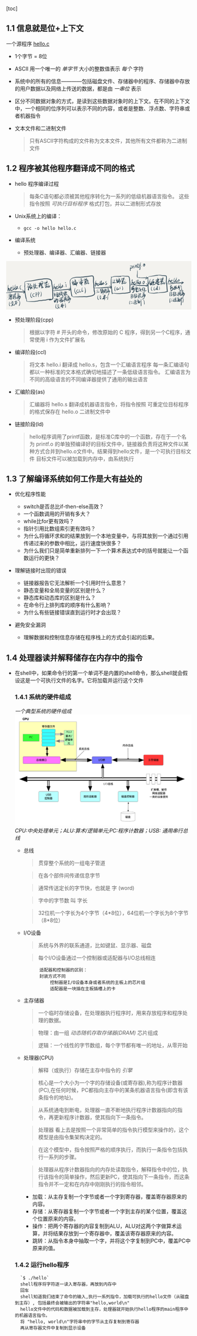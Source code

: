 [toc]

## 1.1 信息就是位+上下文

一个源程序 [hello.c](../../code/intro/hello.c)

- 1个字节 = 8位

- ASCII 用一个唯一的 *单字节* 大小的整数值表示 *每个* 字符
- 系统中的所有的信息————包括磁盘文件、存储器中的程序、存储器中存放的用户数据以及网络上传送的数据，都是由 *一串位* 表示
- 区分不同数据对象的方式，是读到这些数据对象时的上下文。在不同的上下文中，一个相同的位序列可以表示不同的内容，或者是整数、浮点数、字符串或者机器指令
- 文本文件和二进制文件
    > 只有ASCII字符构成的文件称为文本文件，其他所有文件都称为二进制文件

## 1.2 程序被其他程序翻译成不同的格式

- hello 程序编译过程
    > 每条C语句都必须被其他程序转化为一系列的低级机器语言指令。
    > 这些指令按照 *可执行目标程序* 格式打包，并以二进制形式存放

- Unix系统上的编译：
    - `gcc -o hello hello.c`
- 编译系统
    - 预处理器、编译器、汇编器、链接器

![](../../img/chapter-01/编译系统.png)

- 预处理阶段(cpp)
    > 根据以字符 # 开头的命令，修改原始的 C 程序，得到另一个C程序，通常使用 i 作为文件扩展名

- 编译阶段(ccl)
    > 将文本 hello.i 翻译成 hello.s，包含一个汇编语言程序
    > 每一条汇编语句都以一种标准的文本格式确切地描述了一条低级语言指令。
    > 汇编语言为不同的高级语言的不同编译器提供了通用的输出语言

- 汇编阶段(as)
    > 汇编器将 hello.s 翻译成机器语言指令，将指令按照 可重定位目标程序 的格式保存在 hello.o 二进制文件中
- 链接阶段(ld)
    > hello程序调用了printf函数，是标准C库中的一个函数，存在于一个名为 printf.o 的单独预编译好的目标文件中，链接器负责将这种文件以某种方式合并到hello.o文件中。结果得到hello文件，是一个可执行目标文件
    > 目标文件可以被加载到内存中，由系统执行

## 1.3 了解编译系统如何工作是大有益处的
- 优化程序性能
    - switch是否总比if-then-else高效？
    - 一个函数调用的开销有多大？
    - while比for更有效吗？
    - 指针引用比数组索引更有效吗？
    - 为什么将循环求和的结果放到一个本地变量中，与将其放到一个通过引用传递过来的参数中相比，运行速度快很多？
    - 为什么我们只是简单重新排列一下一个算术表达式中的括号就能让一个函数运行的更快？
    
- 理解链接时出现的错误
    - 链接器报告它无法解析一个引用时什么意思？
    - 静态变量和全局变量的区别是什么？
    - 静态库和动态库的区别是什么？
    - 在命令行上排列库的顺序有什么影响？
    - 为什么有些链接错误直到运行时才会出现？
- 避免安全漏洞
    - 理解数据和控制信息存储在程序栈上的方式会引起的后果。

## 1.4 处理器读并解释储存在内存中的指令
- 在shell中，如果命令行的第一个单词不是内置的shell命令，那么shell就会假设这是一个可执行文件的名字。它将加载并运行这个文件

    ### 1.4.1 系统的硬件组成
    *一个典型系统的硬件组成*
    ![一个典型系统的硬件组成](../../img/chapter-01/典型系统的硬件组成.png)
    _CPU:中央处理单元；ALU:算术/逻辑单元;PC:程序计数器；USB: 通用串行总线_
    - 总线
        > 贯穿整个系统的一组电子管道
        
        > 在各个部件间传递信息字节

        > 通常传送定长的字节快，也就是 字 (word)
        
        > 字中的字节数 叫 字长
        
        > 32位机一个字长为4个字节（4\*8位），64位机一个字长为8个字节（8\*8位）
    - I/O设备
        > 系统与外界的联系通道，比如键鼠、显示器、磁盘

        > 每个I/O设备通过一个控制器或适配器与I/O总线相连
                
                适配器和控制器的区别：
                封装方式不同
                    控制器是I/O设备本身或者系统的主板上的芯片组
                    适配器是一块插在主板插槽上的卡
    - 主存储器
        > 一个临时存储设备，在处理器执行程序时，用来存放程序和程序处理的数据。

        > 物理：由一组 *动态随机存取存储器(DRAM)* 芯片组成

        > 逻辑：一个线性的字节数组，每个字节都有唯一的地址，从零开始
    - 处理器(CPU)
        > 解释（或执行）存储在主存中指令的 *引擎*

        > 核心是一个大小为一个字的存储设备(或寄存器),称为程序计数器(PC),在任何时候，PC都指向主存中的某条机器语言指令(即含有该条指令的地址)。
        
        > 从系统通电到断电，处理器一直不断地执行程序计数器指向的指令，再更新程序计数器，使其指向下一条指令。

        > 处理器 看上去是按照一个非常简单的指令执行模型来操作的，这个模型是由指令集架构决定的。

        > 在这个模型中，指令按照严格的顺序执行，而执行一条指令包括执行一系列的步骤。

        > 处理器从程序计数器指向的内存处读取指令，解释指令中的位，执行该指令的简单操作，然后更新PC，使其指向下一条指令，而这条指令并不一定和在内存中刚刚执行的指令相邻。
               
        - 加载：从主存复制一个字节或者一个字到寄存器，覆盖寄存器原来的内容。
        - 存储：从寄存器复制一个字节或者一个字到主存的某个位置，覆盖这个位置原来的内容。
        - 操作：把两个寄存器的内容复制到ALU，ALU对这两个字做算术运算，并将结果存放到一个寄存器中，覆盖该寄存器原来的内容。
        - 跳转：从指令本身中抽取一个字，并将这个字复制到PC中，覆盖PC中原来的值。

    ### 1.4.2 运行hello程序
        `$ ./hello`
        shell程序将字符逐一读入寄存器，再放到内存中
        回车
        shell知道我们结束了命令的输入,执行一系列指令，加载可执行的hello文件（从磁盘到主存）, 包括最终会被输出的字符串"hello,world\n"
        hello文件中的代码和数据被加载到主存，处理器就开始执行hello程序的main程序中的机器语言指令。
        将 "hello, world\n"字符串中的字节从主存复制到寄存器
        再从寄存器文件中复制到显示设备

